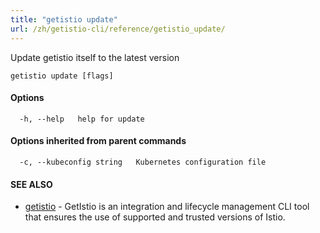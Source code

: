 ```yaml
---
title: "getistio update"
url: /zh/getistio-cli/reference/getistio_update/
---
```


Update getistio itself to the latest version

```
getistio update [flags]
```

#### Options

```
  -h, --help   help for update
```

#### Options inherited from parent commands

```
  -c, --kubeconfig string   Kubernetes configuration file
```

#### SEE ALSO

* [getistio](/zh/getistio-cli/reference/getistio/)	 - GetIstio is an integration and lifecycle management CLI tool that ensures the use of supported and trusted versions of Istio.

